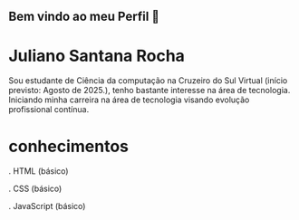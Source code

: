 ## Bem vindo ao meu Perfil 👋

# Juliano Santana Rocha
Sou estudante de Ciência da computação na Cruzeiro do Sul Virtual
(início previsto: Agosto de 2025.), tenho bastante interesse na área de tecnologia.
Iniciando minha carreira na área de tecnologia visando evolução profissional contínua.


# conhecimentos

. HTML (básico)

. CSS (básico)

. JavaScript (básico)
